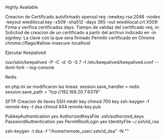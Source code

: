 Highly Available


Creacion de Certificado autofirmado
openssl req -newkey rsa:2048 -nodes -keyout wiediilocal.key -x509 -sha512 -days 365 -out wiediilocal.crt
    X509: Firma y verifica certificados
    days: Tiempo de validaz del certificado 
    req, in: Solicitud de creacion de un certificado a partir del archivo indicado en -in 
    signkey: La clave con la que sera firmado
Permitir certificado en Chrome 
    chrome://flags/#allow-insecure-localhost

Ejecutar Keepalived

/usr/sbin/keepalived -P -C -d -D -S 7 -f /etc/keepalived/keepalived.conf --dont-fork --log-console


Redis

en php.ini se modificaron las lineas:
session.save_handler = redis
session.save_path = "tcp://192.168.20.7:6379"


SFTP 
Creacion de llaves SSH
mkdir key
chmod 700 key
ssh-keygen -f remote-key -t dsa
chmod 644 remote-key.pub

PubkeyAuthentication yes
AuthorizedKeysFile .ssh/authorized_keys
PasswordAuthentication yes
PermitRootLogin yes
IdentityFile ~/.ssh/id_rsa


ssh-keygen -t dsa -f "/home/remote_user/.ssh/id_dsa" -N ""